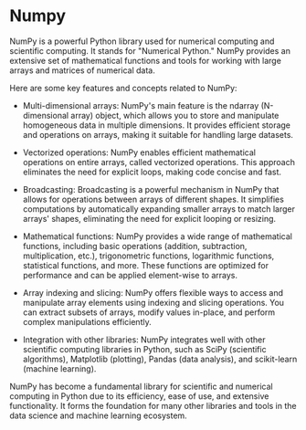# Numpy

NumPy is a powerful Python library used for numerical computing and scientific computing. It stands for "Numerical Python." NumPy provides an extensive set of mathematical functions and tools for working with large arrays and matrices of numerical data.

Here are some key features and concepts related to NumPy:

* Multi-dimensional arrays: NumPy's main feature is the ndarray (N-dimensional array) object, which allows you to store and manipulate homogeneous data in multiple dimensions. It provides efficient storage and operations on arrays, making it suitable for handling large datasets.

* Vectorized operations: NumPy enables efficient mathematical operations on entire arrays, called vectorized operations. This approach eliminates the need for explicit loops, making code concise and fast.

* Broadcasting: Broadcasting is a powerful mechanism in NumPy that allows for operations between arrays of different shapes. It simplifies computations by automatically expanding smaller arrays to match larger arrays' shapes, eliminating the need for explicit looping or resizing.

* Mathematical functions: NumPy provides a wide range of mathematical functions, including basic operations (addition, subtraction, multiplication, etc.), trigonometric functions, logarithmic functions, statistical functions, and more. These functions are optimized for performance and can be applied element-wise to arrays.

* Array indexing and slicing: NumPy offers flexible ways to access and manipulate array elements using indexing and slicing operations. You can extract subsets of arrays, modify values in-place, and perform complex manipulations efficiently.

* Integration with other libraries: NumPy integrates well with other scientific computing libraries in Python, such as SciPy (scientific algorithms), Matplotlib (plotting), Pandas (data analysis), and scikit-learn (machine learning).

NumPy has become a fundamental library for scientific and numerical computing in Python due to its efficiency, ease of use, and extensive functionality. It forms the foundation for many other libraries and tools in the data science and machine learning ecosystem.
